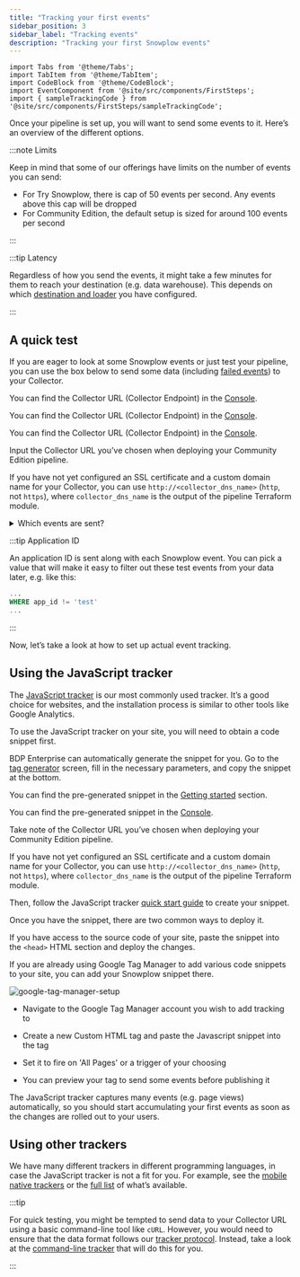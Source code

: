 ```yaml
---
title: "Tracking your first events"
sidebar_position: 3
sidebar_label: "Tracking events"
description: "Tracking your first Snowplow events"
---
```


```mdx-code-block
import Tabs from '@theme/Tabs';
import TabItem from '@theme/TabItem';
import CodeBlock from '@theme/CodeBlock';
import EventComponent from '@site/src/components/FirstSteps';
import { sampleTrackingCode } from '@site/src/components/FirstSteps/sampleTrackingCode';
```

Once your pipeline is set up, you will want to send some events to it. Here’s an overview of the different options.

:::note Limits

Keep in mind that some of our offerings have limits on the number of events you can send:
* For Try Snowplow, there is cap of 50 events per second. Any events above this cap will be dropped
* For Community Edition, the default setup is sized for around 100 events per second

:::

:::tip Latency

Regardless of how you send the events, it might take a few minutes for them to reach your destination (e.g. data warehouse). This depends on which [destination and loader](/docs/storing-querying/storage-options/index.md) you have configured.

:::

## A quick test

If you are eager to look at some Snowplow events or just test your pipeline, you can use the box below to send some data (including [failed events](/docs/understanding-your-pipeline/failed-events/index.md)) to your Collector.

<Tabs groupId="offering" queryString>
  <TabItem value="enterprise" label="BDP Enterprise" default>

You can find the Collector URL (Collector Endpoint) in the [Console](https://console.snowplowanalytics.com/environments).

  </TabItem>
  <TabItem value="cloud" label="BDP Cloud">

You can find the Collector URL (Collector Endpoint) in the [Console](https://console.snowplowanalytics.com/environments).

  </TabItem>
  <TabItem value="try" label="Try Snowplow">

You can find the Collector URL (Collector Endpoint) in the [Console](https://try.snowplowanalytics.com/).

  </TabItem>
  <TabItem value="community" label="Community Edition">

Input the Collector URL you’ve chosen when deploying your Community Edition pipeline.

If you have not yet configured an SSL certificate and a custom domain name for your Collector, you can use `http://<collector_dns_name>` (`http`, not `https`), where `collector_dns_name` is the output of the pipeline Terraform module.

  </TabItem>
</Tabs>

<details>
<summary>Which events are sent?</summary>
We use the following tracking code:
<CodeBlock language="javascript">{sampleTrackingCode}</CodeBlock>
</details>

<EventComponent />

:::tip Application ID

An application ID is sent along with each Snowplow event. You can pick a value that will make it easy to filter out these test events from your data later, e.g. like this:

```sql
...
WHERE app_id != 'test'
...
```

:::

Now, let’s take a look at how to set up actual event tracking.

## Using the JavaScript tracker

The [JavaScript tracker](/docs/collecting-data/collecting-from-own-applications/javascript-trackers/web-tracker/quick-start-guide/index.md) is our most commonly used tracker. It’s a good choice for websites, and the installation process is similar to other tools like Google Analytics.

To use the JavaScript tracker on your site, you will need to obtain a code snippet first.

<Tabs groupId="offering" queryString>
  <TabItem value="enterprise" label="BDP Enterprise" default>

BDP Enterprise can automatically generate the snippet for you. Go to the [tag generator](https://console.snowplowanalytics.com/tag-generator) screen, fill in the necessary parameters, and copy the snippet at the bottom.

  </TabItem>
  <TabItem value="cloud" label="BDP Cloud">

You can find the pre-generated snippet in the [Getting started](https://console.snowplowanalytics.com/environments/start-tracking-events?fromDocs) section.

  </TabItem>
  <TabItem value="try" label="Try Snowplow">

You can find the pre-generated snippet in the [Console](https://try.snowplowanalytics.com/).

  </TabItem>
  <TabItem value="community" label="Community Edition">

Take note of the Collector URL you’ve chosen when deploying your Community Edition pipeline.

If you have not yet configured an SSL certificate and a custom domain name for your Collector, you can use `http://<collector_dns_name>` (`http`, not `https`), where `collector_dns_name` is the output of the pipeline Terraform module.

Then, follow the JavaScript tracker [quick start guide](/docs/collecting-data/collecting-from-own-applications/javascript-trackers/web-tracker/quick-start-guide/index.md) to create your snippet.

  </TabItem>
</Tabs>

Once you have the snippet, there are two common ways to deploy it.

<Tabs groupId="snippet-deployment" queryString>
  <TabItem value="direct" label="Editing your website directly" default>

If you have access to the source code of your site, paste the snippet into the `<head>` HTML section and deploy the changes.

  </TabItem>
  <TabItem value="gtm" label="Using Google Tag Manager">

If you are already using Google Tag Manager to add various code snippets to your site, you can add your Snowplow snippet there.

![google-tag-manager-setup](images/gtm.gif)

- Navigate to the Google Tag Manager account you wish to add tracking to
- Create a new Custom HTML tag and paste the Javascript snippet into the tag
- Set it to fire on 'All Pages' or a trigger of your choosing
- You can preview your tag to send some events before publishing it


  </TabItem>
</Tabs>

The JavaScript tracker captures many events (e.g. page views) automatically, so you should start accumulating your first events as soon as the changes are rolled out to your users.

## Using other trackers

We have many different trackers in different programming languages, in case the JavaScript tracker is not a fit for you. For example, see the [mobile native trackers](/docs/collecting-data/collecting-from-own-applications/mobile-trackers/index.md) or the [full list](/docs/collecting-data/collecting-from-own-applications/index.md) of what’s available.

:::tip

For quick testing, you might be tempted to send data to your Collector URL using a basic command-line tool like `cURL`. However, you would need to ensure that the data format follows our [tracker protocol](/docs/collecting-data/collecting-from-own-applications/snowplow-tracker-protocol/index.md). Instead, take a look at the [command-line tracker](/docs/collecting-data/collecting-from-own-applications/snowplow-tracking-cli/index.md) that will do this for you.

:::
